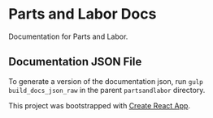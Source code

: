 # Parts and Labor Docs

Documentation for Parts and Labor.

## Documentation JSON File

To generate a version of the documentation json, run `gulp build_docs_json_raw` in the parent `partsandlabor` directory.



This project was bootstrapped with [Create React App](https://github.com/facebookincubator/create-react-app).


